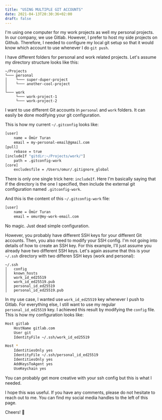 ```yaml
---
title: "USING MULTIPLE GIT ACCOUNTS"
date: 2021-04-13T20:30:36+02:00
draft: false
---
```


I'm using one computer for my work projects as well my personal projects. In our company, we use Gitlab. However, I prefer to host my side projects on Github. Therefore, I needed to configure my local git setup so that it would know which account to use whenever I do `git push`.

I have different folders for personal and work related projects. Let's assume my directory structure looks like this:

```
~/Projects
└─── personal
│    └─── super-duper-project
│    └─── another-cool-project
│
└─── work
     └─── work-project-1
     └─── work-project-2
```
I want to use different Git accounts in `personal` and `work` folders. It can easily be done modifying your git configuration.

This is how my current `~/.gitconfig` looks like:
```bash {linenos=table}
[user]
    name = Ömür Turan
    email = my-personal-email@gmail.com
[pull]
    rebase = true
[includeIf "gitdir:~/Projects/work/"]
    path = .gitconfig-work
[core]
    excludesfile = /Users/omur/.gitignore_global
```

There is only one single trick here: `includeIf`. Here I'm basically saying that if the directory is the one I specified, then include the external git configuration named `.gitconfig-work`.

And this is the content of this `~/.gitconfig-work` file:

```bash  {linenos=table}
[user]
    name = Ömür Turan
    email = omur@my-work-email.com
```
No magic. Just dead simple configuration.

However, you probably have different SSH keys for your different Git accounts. Then, you also need to modify your SSH config. I'm not going into details of how to create an SSH key. For this example, I'll just assume you already have two different SSH keys. Let's again assume that this is your `~/.ssh` directory with two differen SSH keys (work and personal):

```
~/.ssh
│   config
│   known_hosts
│   work_id_ed25519
│   work_id_ed25519.pub
│   personal_id_ed25519
│   personal_id_ed25519.pub

```

In my use case, I wanted use `work_id_ed25519` key whenever I push to Gitlab. For everything else, I still want to use my regular `personal_id_ed25519` key. I achieved this result by modifying the `config` file. This is how my configuration looks like:

```bash  {linenos=table}
Host gitlab
    HostName gitlab.com
    User git
    IdentityFile ~/.ssh/work_id_ed25519

Host *
    IdentitiesOnly yes
    IdentityFile ~/.ssh/personal_id_ed25519
    IdentitiesOnly yes
    AddKeysToAgent yes
    UseKeychain yes
```

You can probably get more creative with your ssh config but this is what I needed.

I hope this was useful. If you have any comments, please do not hesitate to reach out to me. You can find my social media handles to the left of this page.

Cheers! 🕺
